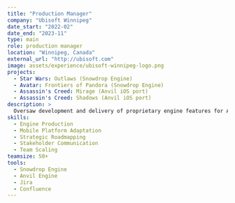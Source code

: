 ```yaml
---
title: "Production Manager"
company: "Ubisoft Winnipeg"
date_start: "2022-02"
date_end: "2023-11"
type: main
role: production manager
location: "Winnipeg, Canada"
external_url: "http://ubisoft.com"
image: assets/experience/ubisoft-winnipeg-logo.png
projects:
  - Star Wars: Outlaws (Snowdrop Engine)
  - Avatar: Frontiers of Pandora (Snowdrop Engine)
  - Assassin's Creed: Mirage (Anvil iOS port)
  - Assassin's Creed: Shadows (Anvil iOS port)
description: >
  Oversaw development and delivery of proprietary engine features for AAA titles. Directed porting efforts of Anvil Engine to iOS and managed cross-studio collaboration between internal tech and IP teams.
skills:
  - Engine Production
  - Mobile Platform Adaptation
  - Strategic Roadmapping
  - Stakeholder Communication
  - Team Scaling
teamsize: 50+
tools:
  - Snowdrop Engine
  - Anvil Engine
  - Jira
  - Confluence
---
```

